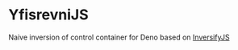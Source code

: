 # YfisrevniJS

Naive inversion of control container for Deno based on [InversifyJS](https://github.com/inversify/InversifyJS)
